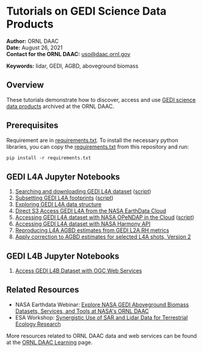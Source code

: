 # Tutorials on GEDI Science Data Products

**Author:** ORNL DAAC       
**Date:** August 26, 2021       
**Contact for the ORNL DAAC:** uso@daac.ornl.gov

**Keywords:** lidar, GEDI, AGBD, aboveground biomass

## Overview      
These tutorials demonstrate how to discover, access and use [GEDI science data products](https://daac.ornl.gov/gedi) archived at the ORNL DAAC. 

## Prerequisites
Requirement are in [requirements.txt](requirements.txt). To install the necessary python libraries, you can copy the [requirements.txt](requirements.txt) from this repository and run:

```bash
pip install -r requirements.txt
```

## GEDI L4A Jupyter Notebooks
1. [Searching and downloading GEDI L4A dataset](1_gedi_l4a_search_download.ipynb) ([script](scripts#1-gedi_l4a_search_downloadpy))
1. [Subsetting GEDI L4A footprints](2_gedi_l4a_subsets.ipynb) ([script](scripts#2-gedi_l4a_subsetspy))
1. [Exploring GEDI L4A data structure](3_gedi_l4a_exploring_data.ipynb)
1. [Direct S3 Access GEDI L4A from the NASA EarthData Cloud](gedi_l4a_direct_s3_access.ipynb) 
1. [Accessing GEDI L4A dataset with NASA OPeNDAP in the Cloud](access_gedi_l4a_hyrax.ipynb) ([script](scripts#3-gedi_l4a_hyraxpy))
1. [Accessing GEDI L4A dataset with NASA Harmony API](gedi_l4a_harmony.ipynb) 
1. [Reproducing L4A AGBD estimates from GEDI L2A RH metrics](reconstruct_L4A_AGBD_L2A_metrics.ipynb)
1. [Apply correction to AGBD estimates for selected L4A shots, Version 2](correct_GEDI_L4A_V002_01.ipynb)

## GEDI L4B Jupyter Notebooks
1. [Access GEDI L4B Dataset with OGC Web Services](https://nbviewer.org/github/ornldaac/gedi_tutorials/blob/main/gedi_l4b_ogc.ipynb)

## Related Resources
- NASA Earthdata Webinar: [Explore NASA GEDI Aboveground Biomass Datasets, Services, and Tools at NASA's ORNL DAAC](https://daac.ornl.gov/resources/tutorials/2022_earthdata_webinar/)
- ESA Workshop: [Synergistic Use of SAR and Lidar Data for Terrestrial Ecology Research](https://daac.ornl.gov/resources/workshops/esa-2021-workshop/)

More resources related to ORNL DAAC data and web services can be found at the [ORNL DAAC Learning](https://daac.ornl.gov/resources/learning/) page.
